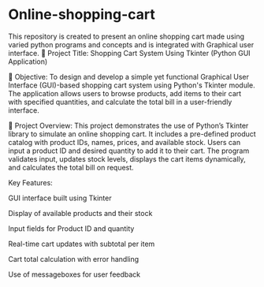 # Online-shopping-cart
This repository is created to present an online shopping cart made using varied python programs and concepts and is integrated with Graphical user interface.
📝 Project Title:
Shopping Cart System Using Tkinter (Python GUI Application)

🎯 Objective:
To design and develop a simple yet functional Graphical User Interface (GUI)-based shopping cart system using Python's Tkinter module. The application allows users to browse products, add items to their cart with specified quantities, and calculate the total bill in a user-friendly interface.

🧾 Project Overview:
This project demonstrates the use of Python’s Tkinter library to simulate an online shopping cart. It includes a pre-defined product catalog with product IDs, names, prices, and available stock. Users can input a product ID and desired quantity to add it to their cart. The program validates input, updates stock levels, displays the cart items dynamically, and calculates the total bill on request.

Key Features:

GUI interface built using Tkinter

Display of available products and their stock

Input fields for Product ID and quantity

Real-time cart updates with subtotal per item

Cart total calculation with error handling

Use of messageboxes for user feedback
